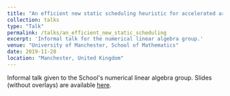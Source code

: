 ```yaml
---
title: "An efficient new static scheduling heuristic for accelerated architectures"
collection: talks
type: "Talk"
permalink: /talks/an_efficient_new_static_scheduling
excerpt: 'Informal talk for the numerical linear algebra group.'
venue: "University of Manchester, School of Mathematics"
date: 2019-11-28
location: "Manchester, United Kingdom"
---
```


Informal talk given to the School's numerical linear algebra group. 
Slides (without overlays) are available [here](https://mcsweeney90.github.io/files/an_efficient_new_static_scheduling_heuristic.pdf).
